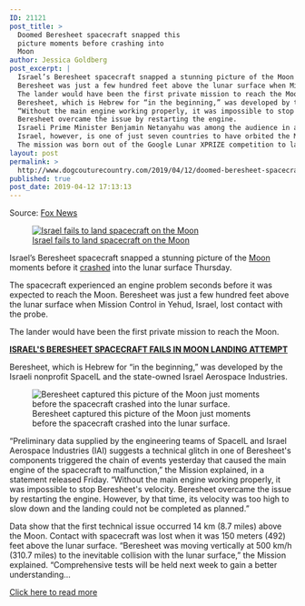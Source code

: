 ```yaml
---
ID: 21121
post_title: >
  Doomed Beresheet spacecraft snapped this
  picture moments before crashing into
  Moon
author: Jessica Goldberg
post_excerpt: |
  Israel’s Beresheet spacecraft snapped a stunning picture of the Moon moments before it crashed into the lunar surface Thursday.
  Beresheet was just a few hundred feet above the lunar surface when Mission Control in Yehud, Israel, lost contact with the probe.
  The lander would have been the first private mission to reach the Moon.
  Beresheet, which is Hebrew for “in the beginning,” was developed by the Israeli nonprofit SpaceIL and the state-owned Israel Aerospace Industries.
  “Without the main engine working properly, it was impossible to stop Beresheet's velocity.
  Beresheet overcame the issue by restarting the engine.
  Israeli Prime Minister Benjamin Netanyahu was among the audience in a packed Mission Control for the landing attempt, which was broadcast live on national television. "We reached the Moon, but we want to land more comfortably, and that is for the next time."
  Israel, however, is one of just seven countries to have orbited the Moon, thanks to the Beresheet mission.
  The mission was born out of the Google Lunar XPRIZE competition to land an unmanned probe on the moon.
layout: post
permalink: >
  http://www.dogcouturecountry.com/2019/04/12/doomed-beresheet-spacecraft-snapped-this-picture-moments-before-crashing-into-moon/
published: true
post_date: 2019-04-12 17:13:13
---
```

<p class="article-info-author-source"> <span>Source: <a href="https://www.foxnews.com/science/doomed-beresheet-spacecraft-snapped-this-picture-moments-before-crashing-into-moon" target="_blank">Fox News</a></span> </p> <figure><a data-v-275a95fe="" href="http://video.foxnews.com/v/6025283872001"><img alt="Israel fails to land spacecraft on the Moon" data-v-275a95fe="" src="https://a57.foxnews.com/media2.foxnews.com/BrightCove/694940094001/2019/04/11/931/524/694940094001_6025294397001_6025283872001-vs.jpg?ve=1&amp;tl=1"></a>
<figcaption><a href="http://video.foxnews.com/v/6025283872001">Israel fails to land spacecraft on the Moon</a></figcaption>
</figure>
<p>Israel’s Beresheet spacecraft snapped a stunning picture of the <a href="https://www.foxnews.com/category/science/air-and-space/moon">Moon</a> moments before it <a href="https://www.foxnews.com/science/beresheet-spacecraft-fails-moon-landing">crashed</a> into the lunar surface Thursday.</p>
<p>The spacecraft experienced an engine problem seconds before it was expected to reach the Moon. Beresheet was just a few hundred feet above the lunar surface when Mission Control in Yehud, Israel, lost contact with the probe.</p>
<p>The lander would have been the first private mission to reach the Moon.</p>
<p><a href="https://www.foxnews.com/science/beresheet-spacecraft-fails-moon-landing"><strong>ISRAEL'S BERESHEET SPACECRAFT FAILS IN MOON LANDING ATTEMPT</strong></a></p>
<p>Beresheet, which is Hebrew for “in the beginning,” was developed by the Israeli nonprofit SpaceIL and the state-owned Israel Aerospace Industries.</p>
<figure><picture><source media="(max-width: 767px)" srcset="https://a57.foxnews.com/static.foxnews.com/foxnews.com/content/uploads/2019/04/1470/828/aaf81d2a-BeresheetLunarSurface.jpg?ve=1&amp;tl=1 2x"></picture><source media="(min-width: 767px)" srcset="https://a57.foxnews.com/static.foxnews.com/foxnews.com/content/uploads/2019/04/1862/1048/aaf81d2a-BeresheetLunarSurface.jpg?ve=1&amp;tl=1 2x"><img alt="Beresheet captured this picture of the Moon just moments before the spacecraft crashed into the lunar surface." src="https://a57.foxnews.com/static.foxnews.com/foxnews.com/content/uploads/2019/04/640/320/aaf81d2a-BeresheetLunarSurface.jpg?ve=1&amp;tl=1">
<figcaption>Beresheet captured this picture of the Moon just moments before the spacecraft crashed into the lunar surface.</figcaption>
</figure>
<p>“Preliminary data supplied by the engineering teams of SpaceIL and Israel Aerospace Industries (IAI) suggests a technical glitch in one of Beresheet's components triggered the chain of events yesterday that caused the main engine of the spacecraft to malfunction,” the Mission explained, in a statement released Friday. “Without the main engine working properly, it was impossible to stop Beresheet's velocity. Beresheet overcame the issue by restarting the engine. However, by that time, its velocity was too high to slow down and the landing could not be completed as planned.”</p>
<p>Data show that the first technical issue occurred 14 km (8.7 miles) above the Moon. Contact with spacecraft was lost when it was 150 meters (492) feet above the lunar surface. “Beresheet was moving vertically at 500 km/h (310.7 miles) to the inevitable collision with the lunar surface,” the Mission explained. “Comprehensive tests will be held next week to gain a better understanding...</p> <p class="article-info-more"> <a href="https://www.foxnews.com/science/doomed-beresheet-spacecraft-snapped-this-picture-moments-before-crashing-into-moon" target="_blank">Click here to read more</a> </p>